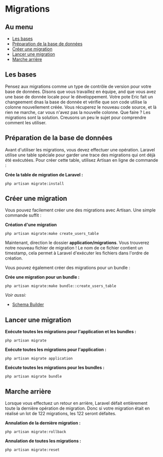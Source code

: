 # Migrations

## Au menu

- [Les bases](#the-basics)
- [Préparation de la base de données](#prepping-your-database)
- [Créer une migration](#creating-migrations)
- [Lancer une migration](#running-migrations)
- [Marche arrière](#rolling-back)

<a name="the-basics"></a>
## Les bases

Pensez aux migrations comme un type de contrôle de version pour votre base de données. Disons que vous travaillez en équipe, and que vous avez une base de donnée locale pour le développement. Votre pote Eric fait un changeement dnas la base de donnée et vérifie que son code utilise la colonne nouvellement créée. Vous récuperez le nouveau code source, et là rien ne marche, car vous n'avez pas la nouvelle colonne. Que faire ? Les migrations sont la solution. Creusons un peu le sujet pour comprendre comment les utiliser.

<a name="prepping-your-database"></a>
## Préparation de la base de données

Avant d'utiliser les migrations, vous devez effectuer une opération. Laravel utilise une table spéciale pour garder une trace des migrations qui ont déjà été exécutées. Pour créer cette table, utilisez Artisan en ligne de commande :

**Crée la table de migration de Laravel :**

	php artisan migrate:install

<a name="creating-migrations"></a>
## Créer une migration

Vous pouvez facilement créer une des migrations avec Artisan. Une simple commande suffit :

**Création d'une migration**

	php artisan migrate:make create_users_table

Maintenant, direction le dossier **application/migrations**. Vous trouverez notre nouveau fichier de migration ! Le nom de ce fichier contient un timestamp, cela permet à Laravel d'exécuter les fichiers dans l'ordre de création.

Vous pouvez également créer des migrations pour un bundle : 

**Crée une migration pour un bundle :**

	php artisan migrate:make bundle::create_users_table

*Voir aussi:*

- [Schema Builder](/guides/v3/database/schema)

<a name="running-migrations"></a>
## Lancer une migration

**Exécute toutes les migrations pour l'application et les bundles :**

	php artisan migrate

**Exécute toutes les migrations pour l'application :**

	php artisan migrate application

**Exécute toutes les migrations pour les bundles :**

	php artisan migrate bundle

<a name="rolling-back"></a>
## Marche arrière

Lorsque vous effectuez un retour en arrière, Laravel défait entièrement toute la dernière opération de migration. Donc si votre migration était en réalisé un lot de 122 migrations, les 122 seront défaites.

**Annulation de la dernière migration :**

	php artisan migrate:rollback

**Annulation de toutes les migrations :**

	php artisan migrate:reset